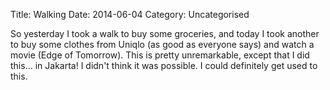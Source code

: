 Title: Walking
Date: 2014-06-04
Category: Uncategorised

So yesterday I took a walk to buy some groceries, and today I took another to
buy some clothes from Uniqlo (as good as everyone says) and watch a movie (Edge
of Tomorrow). This is pretty unremarkable, except that I did this... in
Jakarta! I didn't think it was possible. I could definitely get used to this.
